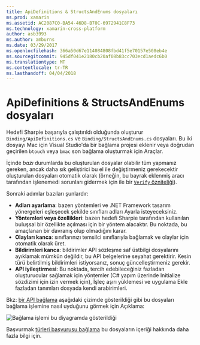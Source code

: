 ```yaml
---
title: ApiDefinitions & StructsAndEnums dosyaları
ms.prod: xamarin
ms.assetid: AC2087C0-BA54-46D8-B70C-6972941C8F73
ms.technology: xamarin-cross-platform
author: asb3993
ms.author: amburns
ms.date: 03/29/2017
ms.openlocfilehash: 366a50d67e114084808fbd41f5e70157e508eb4e
ms.sourcegitcommit: 945df041e2180cb20af08b83cc703ecd1aedc6b0
ms.translationtype: MT
ms.contentlocale: tr-TR
ms.lasthandoff: 04/04/2018
---
```

# <a name="apidefinitions--structsandenums-files"></a>ApiDefinitions & StructsAndEnums dosyaları

Hedefi Sharpie başarıyla çalıştırıldı olduğunda oluşturur `Binding/ApiDefinitions.cs` ve `Binding/StructsAndEnums.cs` dosyaları.
Bu iki dosyayı Mac için Visual Studio'da bir bağlama projesi eklenir veya doğrudan geçirilen `btouch` veya `bmac` son bağlama oluşturmak için Araçlar.

İçinde *bazı* durumlarda bu oluşturulan dosyalar olabilir tüm yapmanız gereken, ancak daha sık geliştirici bu el ile değiştirmeniz gerekecektir oluşturulan dosyaları otomatik olarak (örneğin, bu bayrak eklenmiş aracı tarafından işlenemedi sorunları gidermek için ile bir [ `Verify` özniteliği](~/cross-platform/macios/binding/objective-sharpie/platform/verify.md)).

Sonraki adımlar bazıları şunlardır:

- **Adları ayarlama**: bazen yöntemleri ve .NET Framework tasarım yönergeleri eşleşecek şekilde sınıfları adları Ayarla isteyeceksiniz.
- **Yöntemleri veya özellikleri**: bazen hedefi Sharpie tarafından kullanılan buluşsal bir özellikte açılması için bir yöntem alacaktır. Bu noktada, bu amaçlanan bir davranış olup olmadığını karar.
- **Olayları kanca**: sınıflarınızı temsilci sınıflarıyla bağlamak ve olaylar için otomatik olarak üret.
- **Bildirimleri kanca**: bildirimler API sözleşme saf üstbilgi dosyalarını ayıklamak mümkün değildir, bu API belgelerine seyahat gerektirir. Kesin türü belirtilmiş bildirimleri istiyorsanız, sonuç güncelleştirmeniz gerekir.
- **API iyileştirmesi**: Bu noktada, tercih edebileceğiniz fazladan oluşturucular sağlamak için yöntemler (C# yapım üzerinde Initialize sözdizimi için izin vermek için), İşleç aşırı yüklemesi ve uygulama Ekle fazladan tanımları dosyada kendi arabirimleri.

Bkz: [bir API bağlama](~/cross-platform/macios/binding/objective-c-libraries.md) aşağıdaki çizimde gösterildiği gibi bu dosyaları bağlama işlemine nasıl uyduğunu görmek için Açıklama:

![](apidefinitions-structsandenums-images/binding-flowchart.png "Bağlama işlemi bu diyagramda gösterildiği")

Başvurmak [türleri başvurusu bağlama](~/cross-platform/macios/binding/binding-types-reference.md) bu dosyaların içeriği hakkında daha fazla bilgi için.

